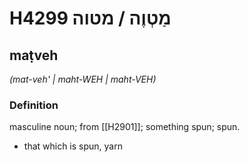 # H4299 מַטְוֶה / מטוה

## maṭveh

_(mat-veh' | maht-WEH | maht-VEH)_

### Definition

masculine noun; from [[H2901]]; something spun; spun.

- that which is spun, yarn
